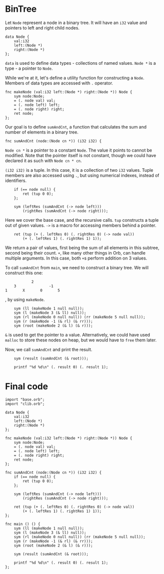 # BinTree

Let `Node` represent a node in a binary tree. It will have an `i32` value and pointers to left and right child nodes.

```
data Node {
    val:i32
    left:(Node *)
    right:(Node *)
};
```

`data` is used to define data types - collections of named values. `Node *` is a type - a pointer to `Node`.

While we're at it, let's define a utility function for constructing a `Node`. Members of data types are accessed with `.` operator.

```
fnc makeNode (val:i32 left:(Node *) right:(Node *)) Node {
    sym node:Node;
    = (. node val) val;
    = (. node left) left;
    = (. node right) right;
    ret node;
};
```

Our goal is to define `sumAndCnt`, a function that calculates the sum and number of elements in a binary tree.

```
fnc sumAndCnt (node:(Node cn *)) (i32 i32) {
```

`Node cn *` is a pointer to a constant `Node`. The value it points to cannot be modified. Note that the pointer itself is not constant, though we could have declared it as such with `Node cn * cn`.

`(i32 i32)` is a tuple. In this case, it is a collection of two `i32` values. Tuple members are also accessed using `.`, but using numerical indexes, instead of identifiers.

```
    if (== node null) {
        ret (tup 0 0);
    };

    sym (leftRes (sumAndCnt (-> node left)))
        (rightRes (sumAndCnt (-> node right)));
```

Here we cover the base case, and the recursive calls. `tup` constructs a tuple out of given values. `->` is a macro for accessing members behind a pointer.

```
    ret (tup (+ (. leftRes 0) (. rightRes 0) (-> node val))
        (+ (. leftRes 1) (. rightRes 1) 1));
```

We return a pair of values, first being the sum of all elements in this subtree, second being their count. `+`, like many other things in Orb, can handle multiple arguments. In this case, both `+`s perform addition on 3 values.

To call `sumAndCnt` from `main`, we need to construct a binary tree. We will construct this one:

```
            2
    3               -1
1       X       0       5
```

, by using `makeNode`.

```
    sym (ll (makeNode 1 null null));
    sym (l (makeNode 3 (& ll) null));
    sym (rl (makeNode 0 null null)) (rr (makeNode 5 null null));
    sym (r (makeNode -1 (& rl) (& rr)));
    sym (root (makeNode 2 (& l) (& r)));
```

`&` is used to get the pointer to a value. Alternatively, we could have used `malloc` to store these nodes on heap, but we would have to `free` them later.

Now, we call `sumAndCnt` and print the result.

```
    sym (result (sumAndCnt (& root)));

    printf "%d %d\n" (. result 0) (. result 1);
```

# Final code

```
import "base.orb";
import "clib.orb";

data Node {
    val:i32
    left:(Node *)
    right:(Node *)
};

fnc makeNode (val:i32 left:(Node *) right:(Node *)) Node {
    sym node:Node;
    = (. node val) val;
    = (. node left) left;
    = (. node right) right;
    ret node;
};

fnc sumAndCnt (node:(Node cn *)) (i32 i32) {
    if (== node null) {
        ret (tup 0 0);
    };

    sym (leftRes (sumAndCnt (-> node left)))
        (rightRes (sumAndCnt (-> node right)));

    ret (tup (+ (. leftRes 0) (. rightRes 0) (-> node val))
        (+ (. leftRes 1) (. rightRes 1) 1));
};

fnc main () () {
    sym (ll (makeNode 1 null null));
    sym (l (makeNode 3 (& ll) null));
    sym (rl (makeNode 0 null null)) (rr (makeNode 5 null null));
    sym (r (makeNode -1 (& rl) (& rr)));
    sym (root (makeNode 2 (& l) (& r)));

    sym (result (sumAndCnt (& root)));

    printf "%d %d\n" (. result 0) (. result 1);
};
```